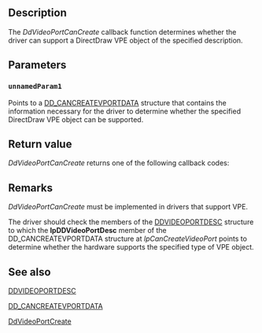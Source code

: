 ## Description

The *DdVideoPortCanCreate* callback function determines whether the driver can support a DirectDraw VPE object of the specified description.

## Parameters

### `unnamedParam1`

Points to a [DD_CANCREATEVPORTDATA](https://learn.microsoft.com/windows/desktop/api/ddrawint/ns-ddrawint-dd_cancreatevportdata) structure that contains the information necessary for the driver to determine whether the specified DirectDraw VPE object can be supported.

## Return value

*DdVideoPortCanCreate* returns one of the following callback codes:

## Remarks

*DdVideoPortCanCreate* must be implemented in drivers that support VPE.

The driver should check the members of the [DDVIDEOPORTDESC](https://learn.microsoft.com/windows/desktop/api/dvp/ns-dvp-ddvideoportdesc) structure to which the **lpDDVideoPortDesc** member of the DD_CANCREATEVPORTDATA structure at *lpCanCreateVideoPort* points to determine whether the hardware supports the specified type of VPE object.

## See also

[DDVIDEOPORTDESC](https://learn.microsoft.com/windows/desktop/api/dvp/ns-dvp-ddvideoportdesc)

[DD_CANCREATEVPORTDATA](https://learn.microsoft.com/windows/desktop/api/ddrawint/ns-ddrawint-dd_cancreatevportdata)

[DdVideoPortCreate](https://learn.microsoft.com/windows/desktop/api/ddrawint/nc-ddrawint-pdd_vportcb_createvideoport)
